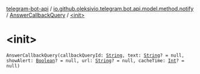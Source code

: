 [telegram-bot-api](../../index.md) / [io.github.oleksivio.telegram.bot.api.model.method.notify](../index.md) / [AnswerCallbackQuery](index.md) / [&lt;init&gt;](./-init-.md)

# &lt;init&gt;

`AnswerCallbackQuery(callbackQueryId: `[`String`](https://kotlinlang.org/api/latest/jvm/stdlib/kotlin/-string/index.html)`, text: `[`String`](https://kotlinlang.org/api/latest/jvm/stdlib/kotlin/-string/index.html)`? = null, showAlert: `[`Boolean`](https://kotlinlang.org/api/latest/jvm/stdlib/kotlin/-boolean/index.html)`? = null, url: `[`String`](https://kotlinlang.org/api/latest/jvm/stdlib/kotlin/-string/index.html)`? = null, cacheTime: `[`Int`](https://kotlinlang.org/api/latest/jvm/stdlib/kotlin/-int/index.html)`? = null)`